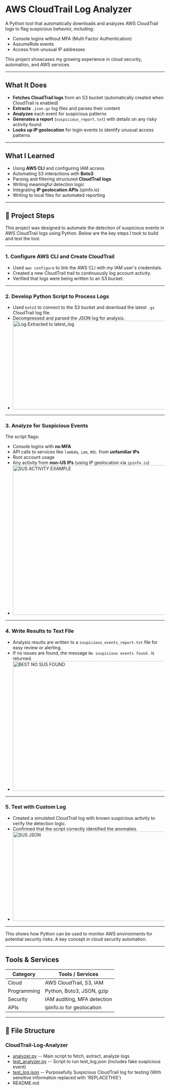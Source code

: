 # AWS CloudTrail Log Analyzer

A Python tool that automatically downloads and analyzes AWS CloudTrail logs to flag suspicious behavior, including:
- Console logins without MFA (Multi Factor Authentication)
- AssumeRole events
- Access from unusual IP addresses

This project showcases my growing experience in cloud security, automation, and AWS services.

---

## What It Does

- **Fetches CloudTrail logs** from an S3 bucket (automatically created when CloudTrail is enabled)
- **Extracts** `.json.gz` log files and parses their content
- **Analyzes** each event for suspicious patterns
- **Generates a report** (`suspicious_report.txt`) with details on any risky activity found
- **Looks up IP geolocation** for login events to identify unusual access patterns

---

## What I Learned

- Using **AWS CLI** and configuring IAM access
- Automating S3 interactions with **Boto3**
- Parsing and filtering structured **CloudTrail logs**
- Writing meaningful detection logic
- Integrating **IP geolocation APIs** (ipinfo.io)
- Writing to local files for automated reporting

---

## 📂 Project Steps

This project was designed to automate the detection of suspicious events in AWS CloudTrail logs using Python. Below are the key steps I took to build and test the tool.

---

### 1️. Configure AWS CLI and Create CloudTrail

- Used `aws configure` to link the AWS CLI with my IAM user's credentials.
- Created a new CloudTrail trail to continuously log account activity.
- Verified that logs were being written to an S3 bucket.

---

### 2️. Develop Python Script to Process Logs

- Used `boto3` to connect to the S3 bucket and download the latest `.gz` CloudTrail log file.
- Decompressed and parsed the JSON log for analysis.
- <img width="952" height="280" alt="Log Extracted to latest_log" src="https://github.com/user-attachments/assets/c8bce9e0-f0ec-485c-ab8d-2648d8728236" />

---

### 3️. Analyze for Suspicious Events

The script flags:
- Console logins with **no MFA**
- API calls to services like `lambda`, `iam`, etc. from **unfamiliar IPs**
- Root account usage
- Any activity from **non-US IPs** (using IP geolocation via `ipinfo.io`)
- <img width="1131" height="472" alt="SUS ACTIVITY EXAMPLE" src="https://github.com/user-attachments/assets/696a02fc-6ce3-406d-ab77-d0562b5982e4" />

---

### 4️. Write Results to Text File

- Analysis results are written to a `suspicious_events_report.txt` file for easy review or alerting.
- If no issues are found, the message `No suspicious events found.` is returned.
- <img width="1082" height="410" alt="BEST NO SUS FOUND" src="https://github.com/user-attachments/assets/3b866d97-4edf-47f6-ba48-57cc4189ceae" />

---

### 5️. Test with Custom Log

- Created a simulated CloudTrail log with known suspicious activity to verify the detection logic.
- Confirmed that the script correctly identified the anomalies.
- <img width="632" height="282" alt="SUS JSON" src="https://github.com/user-attachments/assets/07b9cac6-78e4-4784-b4ae-19fcf8e64daf" />

---

This shows how Python can be used to monitor AWS environments for potential security risks. A key concept in cloud security automation.


---

##  Tools & Services

| Category     | Tools / Services               |
|--------------|-------------------------------|
| Cloud        | AWS CloudTrail, S3, IAM       |
| Programming  | Python, Boto3, JSON, gzip     |
| Security     | IAM auditing, MFA detection   |
| APIs         | ipinfo.io for geolocation     |

---

## 📂 File Structure

### CloudTrail-Log-Analyzer 

- [analyzer.py](https://github.com/sudo-JohnP/CloudTrail-Log-Analyzer/blob/main/analyzer.py) -- Main script to fetch, extract, analyze logs
- [test_analyzer.py](https://github.com/sudo-JohnP/CloudTrail-Log-Analyzer/blob/main/test_analyzer.py) -- Script to run test_log.json (includes fake suspicious event)
- [test_log.json](https://github.com/sudo-JohnP/CloudTrail-Log-Analyzer/blob/main/test_log.JSON) -- Purposefully Suspicious CloudTrail log for testing (With sensitive information replaced with 'REPLACETHIS')  
- README.md 
